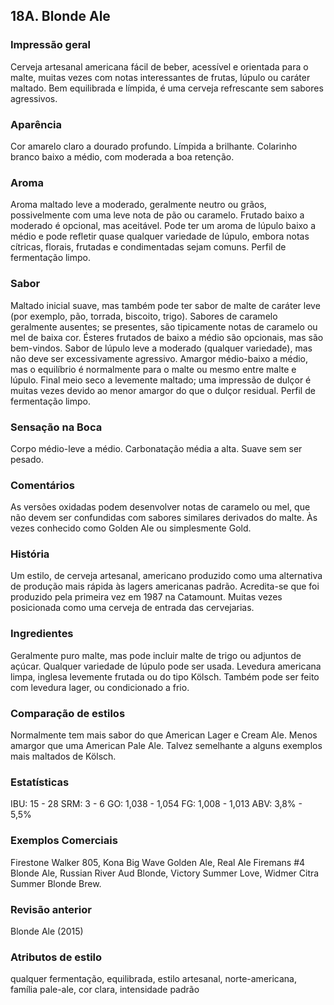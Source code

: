 ## 18A. Blonde Ale

### Impressão geral

Cerveja artesanal americana fácil de beber, acessível e orientada para o malte, muitas vezes com notas interessantes de frutas, lúpulo ou caráter maltado. Bem equilibrada e límpida, é uma cerveja refrescante sem sabores agressivos.

### Aparência

Cor amarelo claro a dourado profundo. Límpida a brilhante. Colarinho branco baixo a médio, com moderada a boa retenção.

### Aroma

Aroma maltado leve a moderado, geralmente neutro ou grãos, possivelmente com uma leve nota de pão ou caramelo. Frutado baixo a moderado é opcional, mas aceitável. Pode ter um aroma de lúpulo baixo a médio e pode refletir quase qualquer variedade de lúpulo, embora notas cítricas, florais, frutadas e condimentadas sejam comuns. Perfil de fermentação limpo.

### Sabor

Maltado inicial suave, mas também pode ter sabor de malte de caráter leve (por exemplo, pão, torrada, biscoito, trigo). Sabores de caramelo geralmente ausentes; se presentes, são tipicamente notas de caramelo ou mel de baixa cor. Ésteres frutados de baixo a médio são opcionais, mas são bem-vindos. Sabor de lúpulo leve a moderado (qualquer variedade), mas não deve ser excessivamente agressivo. Amargor médio-baixo a médio, mas o equilíbrio é normalmente para o malte ou mesmo entre malte e lúpulo. Final meio seco a levemente maltado; uma impressão de dulçor é muitas vezes devido ao menor amargor do que o dulçor residual. Perfil de fermentação limpo.

### Sensação na Boca

Corpo médio-leve a médio. Carbonatação média a alta. Suave sem ser pesado.

### Comentários

As versões oxidadas podem desenvolver notas de caramelo ou mel, que não devem ser confundidas com sabores similares derivados do malte. Às vezes conhecido como Golden Ale ou simplesmente Gold.

### História

Um estilo, de cerveja artesanal, americano produzido como uma alternativa de produção mais rápida às lagers americanas padrão. Acredita-se que foi produzido pela primeira vez em 1987 na Catamount. Muitas vezes posicionada como uma cerveja de entrada das cervejarias.

### Ingredientes

Geralmente puro malte, mas pode incluir malte de trigo ou adjuntos de açúcar. Qualquer variedade de lúpulo pode ser usada. Levedura americana limpa, inglesa levemente frutada ou do tipo Kölsch. Também pode ser feito com levedura lager, ou condicionado a frio.

### Comparação de estilos

Normalmente tem mais sabor do que American Lager e Cream Ale. Menos amargor que uma American Pale Ale. Talvez semelhante a alguns exemplos mais maltados de Kölsch.

### Estatísticas

IBU: 15 - 28
SRM: 3 - 6
GO: 1,038 - 1,054
FG: 1,008 - 1,013
ABV: 3,8% - 5,5%

### Exemplos Comerciais

Firestone Walker 805, Kona Big Wave Golden Ale, Real Ale Firemans #4 Blonde Ale, Russian River Aud Blonde, Victory Summer Love, Widmer Citra Summer Blonde Brew.

### Revisão anterior

Blonde Ale (2015)

### Atributos de estilo

qualquer fermentação, equilibrada, estilo artesanal, norte-americana, família pale-ale, cor clara, intensidade padrão